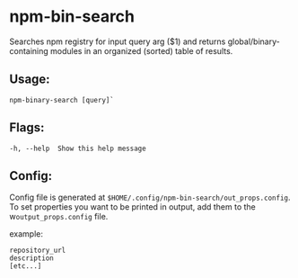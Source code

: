 # npm-bin-search
Searches npm registry for input query arg ($1)
and returns global/binary-containing modules in
an organized (sorted) table of results.

## Usage:
```
npm-binary-search [query]`
```

## Flags:

```
-h, --help	Show this help message
```

## Config:

Config file is generated at `$HOME/.config/npm-bin-search/out_props.config`.
To set properties you want to be printed in output, add them to the
w`output_props.config` file.

example:
 ```
 repository_url
 description
 [etc...]

 ```
